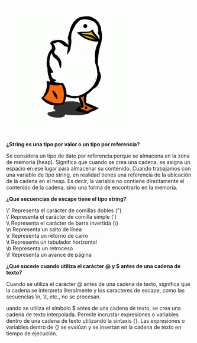 <p><img aling ="rigth" src ="https://github.com/TallerDeLenguajes1/tl1_tp3_2023-julian-quin/blob/main/pato-caminando.gif" heigth="300" width="350" </p><br>

<strong>¿String es una tipo por valor o un tipo por referencia?</strong>

  Se considera un tipo de dato por referencia porque se almacena en la zona de memoria (heap). Significa que cuando se crea una cadena, se asigna un espacio en ese lugar para almacenar su contenido.
  Cuando trabajamos con una variable de tipo string, en realidad tienes una referencia de la ubicación de la cadena en el heap. Es decir, la variable no contiene directamente el contenido de la cadena, sino una forma de encontrarlo en la memoria.

<strong>¿Qué secuencias de escape tiene el tipo string?</strong>
  <p>
    \" Representa el carácter de comillas dobles (")<br>
    \' Representa el carácter de comilla simple (')<br>
    \\ Representa el carácter de barra invertida (\)<br>
    \n Representa un salto de línea<br>
    \r Representa un retorno de carro<br>
    \t Representa un tabulador horizontal<br>
    \b Representa un retroceso<br>
    \f Representa un avance de página<br>
  </p>

<strong>¿Qué sucede cuando utiliza el carácter @ y $ antes de una cadena de texto?</strong>
<p>Cuando se utiliza el carácter @ antes de una cadena de texto, significa que la cadena se interpreta literalmente y los caracteres de escape, como las secuencias \n, \t, etc., no se procesan.</p>
<p>uando se utiliza el símbolo $ antes de una cadena de texto, se crea una cadena de texto interpolada. Permite incrustar expresiones o variables dentro de una cadena de texto utilizando la sintaxis {}. Las expresiones o variables dentro de {} se evalúan y se insertan en la cadena de texto en tiempo de ejecución.</p>
